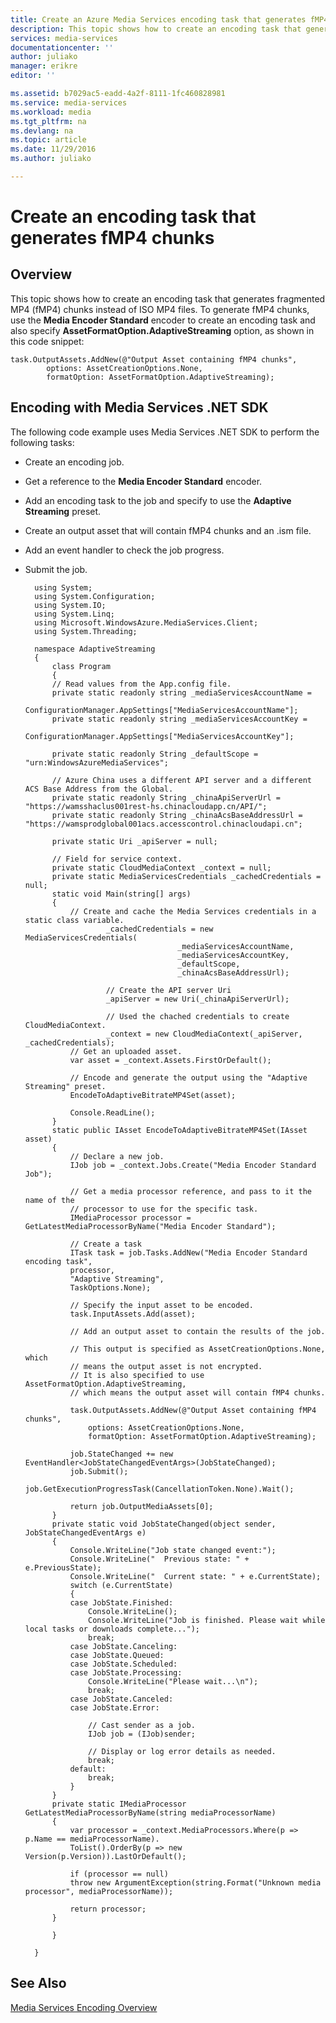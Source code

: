 ```yaml
---
title: Create an Azure Media Services encoding task that generates fMP4 chunks | Microsoft Docs
description: This topic shows how to create an encoding task that generates fMP4 chunks. When this task is used with the Media Encoder Standard encoder, the output asset will contain fMP4 chunks instead of ISO MP4 files.
services: media-services
documentationcenter: ''
author: juliako
manager: erikre
editor: ''

ms.assetid: b7029ac5-eadd-4a2f-8111-1fc460828981
ms.service: media-services
ms.workload: media
ms.tgt_pltfrm: na
ms.devlang: na
ms.topic: article
ms.date: 11/29/2016
ms.author: juliako

---
```

#  Create an encoding task that generates fMP4 chunks

## Overview

This topic shows how to create an encoding task that generates fragmented MP4 (fMP4) chunks instead of ISO MP4 files. To generate fMP4 chunks, use the **Media Encoder Standard** encoder to create an encoding task and also specify **AssetFormatOption.AdaptiveStreaming** option, as shown in this code snippet:  
	
	task.OutputAssets.AddNew(@"Output Asset containing fMP4 chunks", 
			options: AssetCreationOptions.None, 
			formatOption: AssetFormatOption.AdaptiveStreaming);


## <a id="encoding_with_dotnet"></a>Encoding with Media Services .NET SDK

The following code example uses Media Services .NET SDK to perform the following tasks:

- Create an encoding job.
- Get a reference to the **Media Encoder Standard** encoder.
- Add an encoding task to the job and specify to use the **Adaptive Streaming** preset. 
- Create an output asset that will contain fMP4 chunks and an .ism file.
- Add an event handler to check the job progress.
- Submit the job.

		using System;
		using System.Configuration;
		using System.IO;
		using System.Linq;
		using Microsoft.WindowsAzure.MediaServices.Client;
		using System.Threading;

		namespace AdaptiveStreaming
		{
		    class Program
		    {
			// Read values from the App.config file.
			private static readonly string _mediaServicesAccountName =
			    ConfigurationManager.AppSettings["MediaServicesAccountName"];
			private static readonly string _mediaServicesAccountKey =
			    ConfigurationManager.AppSettings["MediaServicesAccountKey"];
			    
			private static readonly String _defaultScope = "urn:WindowsAzureMediaServices";
			
			// Azure China uses a different API server and a different ACS Base Address from the Global.
			private static readonly String _chinaApiServerUrl = "https://wamsshaclus001rest-hs.chinacloudapp.cn/API/";
			private static readonly String _chinaAcsBaseAddressUrl = "https://wamsprodglobal001acs.accesscontrol.chinacloudapi.cn";

			private static Uri _apiServer = null;
			
			// Field for service context.
			private static CloudMediaContext _context = null;
			private static MediaServicesCredentials _cachedCredentials = null;
			static void Main(string[] args)
			{
				// Create and cache the Media Services credentials in a static class variable.
		                _cachedCredentials = new MediaServicesCredentials(
		                                _mediaServicesAccountName,
		                                _mediaServicesAccountKey,
										_defaultScope,
										_chinaAcsBaseAddressUrl);

						// Create the API server Uri
						_apiServer = new Uri(_chinaApiServerUrl);

		                // Used the chached credentials to create CloudMediaContext.
		                _context = new CloudMediaContext(_apiServer, _cachedCredentials);
			    // Get an uploaded asset.
			    var asset = _context.Assets.FirstOrDefault();

			    // Encode and generate the output using the "Adaptive Streaming" preset.
			    EncodeToAdaptiveBitrateMP4Set(asset);

			    Console.ReadLine();
			}
			static public IAsset EncodeToAdaptiveBitrateMP4Set(IAsset asset)
			{
			    // Declare a new job.
			    IJob job = _context.Jobs.Create("Media Encoder Standard Job");

			    // Get a media processor reference, and pass to it the name of the 
			    // processor to use for the specific task.
			    IMediaProcessor processor = GetLatestMediaProcessorByName("Media Encoder Standard");

			    // Create a task
			    ITask task = job.Tasks.AddNew("Media Encoder Standard encoding task",
				processor,
				"Adaptive Streaming",
				TaskOptions.None);

			    // Specify the input asset to be encoded.
			    task.InputAssets.Add(asset);

			    // Add an output asset to contain the results of the job. 

			    // This output is specified as AssetCreationOptions.None, which 
			    // means the output asset is not encrypted. 
			    // It is also specified to use AssetFormatOption.AdaptiveStreaming, 
			    // which means the output asset will contain fMP4 chunks.

			    task.OutputAssets.AddNew(@"Output Asset containing fMP4 chunks",
				    options: AssetCreationOptions.None,
				    formatOption: AssetFormatOption.AdaptiveStreaming);

			    job.StateChanged += new EventHandler<JobStateChangedEventArgs>(JobStateChanged);
			    job.Submit();
			    job.GetExecutionProgressTask(CancellationToken.None).Wait();

			    return job.OutputMediaAssets[0];
			}
			private static void JobStateChanged(object sender, JobStateChangedEventArgs e)
			{
			    Console.WriteLine("Job state changed event:");
			    Console.WriteLine("  Previous state: " + e.PreviousState);
			    Console.WriteLine("  Current state: " + e.CurrentState);
			    switch (e.CurrentState)
			    {
				case JobState.Finished:
				    Console.WriteLine();
				    Console.WriteLine("Job is finished. Please wait while local tasks or downloads complete...");
				    break;
				case JobState.Canceling:
				case JobState.Queued:
				case JobState.Scheduled:
				case JobState.Processing:
				    Console.WriteLine("Please wait...\n");
				    break;
				case JobState.Canceled:
				case JobState.Error:

				    // Cast sender as a job.
				    IJob job = (IJob)sender;

				    // Display or log error details as needed.
				    break;
				default:
				    break;
			    }
			}
			private static IMediaProcessor GetLatestMediaProcessorByName(string mediaProcessorName)
			{
			    var processor = _context.MediaProcessors.Where(p => p.Name == mediaProcessorName).
			    ToList().OrderBy(p => new Version(p.Version)).LastOrDefault();

			    if (processor == null)
				throw new ArgumentException(string.Format("Unknown media processor", mediaProcessorName));

			    return processor;
			}

		    }

		}



## See Also
[Media Services Encoding Overview](media-services-encode-asset.md)

